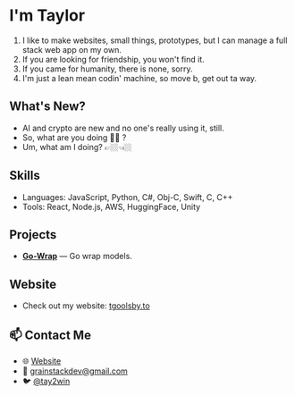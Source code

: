# I'm Taylor

1. I like to make websites, small things, prototypes, but I can manage a full stack web app on my own.
2. If you are looking for friendship, you won't find it.
3. If you came for humanity, there is none, sorry.
4. I'm just a lean mean codin' machine, so move b, get out ta way.

## What's New?

* AI and crypto are new and no one's really using it, still. 
* So, what are you doing 🫵🏻 ?
* Um, what am I doing? 👉🏼👈🏼

## Skills
- Languages: JavaScript, Python, C#, Obj-C, Swift, C, C++
- Tools: React, Node.js, AWS, HuggingFace, Unity

## Projects
- **[Go-Wrap](https://go-wrap.com)** — Go wrap models.

## Website
- Check out my website: [tgoolsby.to](https://tgoolsby.to)

## 📫 Contact Me
- 🌐 [Website](https://tgoolsby.to)
- 📧 grainstackdev@gmail.com
- 🐦 [@tay2win](https://x.com/tay2win)
